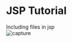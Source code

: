 # JSP Tutorial
Including files in jsp <br/>
![capture](https://user-images.githubusercontent.com/26745548/37678866-7bdf4bda-2ca9-11e8-8e0c-738acad93743.PNG)
